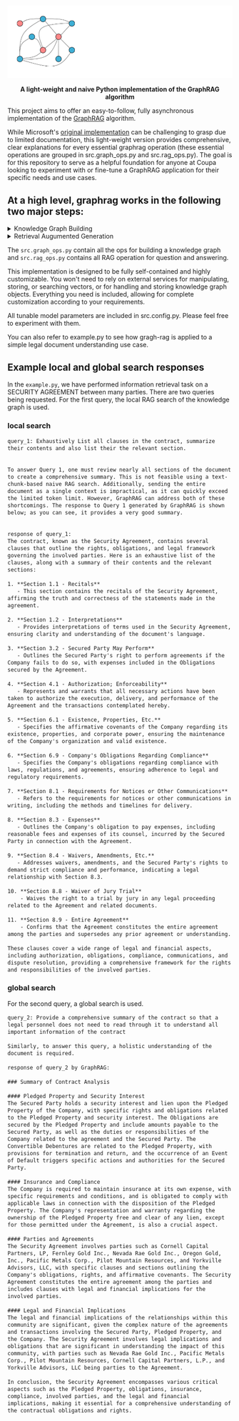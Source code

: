 <div align="center">
  <a href="https://github.com/coupa/graphrag-lite">
    <picture>
      <source media="(prefers-color-scheme: dark)" srcset="images/graph-lite.png">
      <img alt="Shows the Coupa logo" src="images/graph-lite.png" width="512">
    </picture>
  </a>
  <p><strong>A light-weight and naive Python implementation of the GraphRAG algorithm</strong></p>
</div>

This project aims to offer an easy-to-follow, fully asynchronous implementation of the [GraphRAG](https://arxiv.org/pdf/2404.16130) algorithm.

While Microsoft's [original implementation](https://github.com/microsoft/graphrag) can be challenging to grasp due to limited documentation, this light-weight version provides comprehensive, clear explanations for every essential graphrag operation (these essential operations are grouped in src.graph_ops.py and src.rag_ops.py). The goal is for this repository to serve as a helpful foundation for anyone at Coupa looking to experiment with or fine-tune a GraphRAG application for their specific needs and use cases.

## At a high level, graphrag works in the following two major steps:

<details>
<summary> Knowledge Graph Building </summary>

- Chunkify document into text chunks of fixed token size
- For each text chunk, prompt an LLM to extract **entity** (person, company, org, etc.) and **relationship** (i.e. Person A is an employee of company B). An enity and relationship with their attributes are treated as a **node** and an **edge** in a **knowledge graph**, respectively.
- The same enity or relationship can appear in multiple text chunks, we summarize and merge these multiple instances into a single representation by sending all these instances as context to a LLM and prompt it to provide a concise and non-conflicting summarization
- We insert and update all merged entities and edges store them in a NetworkXX gragh object
- We then discover all the community/clsuter of the knowledge graph using the hierachical leiden cluster algorithm
- We use LLM again to generate a community level summary for each cluster using all the contained entity and relationship info as context
- We also embed all nodes' description into vectors and store these in a vector database

In the process of building a knowledge graph, we break down the information in a document into three levels of granularity: text chunk, node & edge, and community. Each level provides a higher-level summary that captures the context of the details from the level below it.
</details>

<details>
<summary> Retrieval Augumented Generation </summary>

- When a user query is received, we embed the query into vector and use vector search to determine top-K most related entities
- We then concatenate the summarized context from all three levels of information—text chunks, nodes & edges, and communities—related to the top-K similar nodes into a single comprehensive context for an LLM. This approach ensures that the model has a richer, more detailed understanding for generating responses. In contrast, RAG relies solely on the lowest level of information, which is the text chunk level, for generating responses.
</details>

The `src.graph_ops.py` contain all the ops for building a knowledge graph and `src.rag_ops.py` contains all RAG operation for question and answering.

This implementation is designed to be fully self-contained and highly customizable. You won't need to rely on external services for manipulating, storing, or searching vectors, or for handling and storing knowledge graph objects. Everything you need is included, allowing for complete customization according to your requirements.

All tunable model parameters are included in src.config.py. Please feel free to experiment with them.

You can also refer to example.py to see how gragh-rag is applied to a simple legal document understanding use case.

## Example local and global search responses
In the `example.py`, we have performed information retrieval task on a SECURITY AGREEMENT between many parties. There are two queries being requested. For the first query, the local RAG search of the knowledge graph is used. 

### local search
````
query_1: Exhaustively List all clauses in the contract, summarize their contents and also list their the relevant section.


To answer Query 1, one must review nearly all sections of the document to create a comprehensive summary. This is not feasible using a text-chunk-based naive RAG search. Additionally, sending the entire document as a single context is impractical, as it can quickly exceed the limited token limit. However, GraphRAG can address both of these shortcomings. The response to Query 1 generated by GraphRAG is shown below; as you can see, it provides a very good summary.


response of query_1:
The contract, known as the Security Agreement, contains several clauses that outline the rights, obligations, and legal framework governing the involved parties. Here is an exhaustive list of the clauses, along with a summary of their contents and the relevant sections:

1. **Section 1.1 - Recitals**
   - This section contains the recitals of the Security Agreement, affirming the truth and correctness of the statements made in the agreement.

2. **Section 1.2 - Interpretations**
   - Provides interpretations of terms used in the Security Agreement, ensuring clarity and understanding of the document's language.

3. **Section 3.2 - Secured Party May Perform**
   - Outlines the Secured Party's right to perform agreements if the Company fails to do so, with expenses included in the Obligations secured by the Agreement.

4. **Section 4.1 - Authorization; Enforceability**
   - Represents and warrants that all necessary actions have been taken to authorize the execution, delivery, and performance of the Agreement and the transactions contemplated hereby.

5. **Section 6.1 - Existence, Properties, Etc.**
   - Specifies the affirmative covenants of the Company regarding its existence, properties, and corporate power, ensuring the maintenance of the Company's organization and valid existence.

6. **Section 6.9 - Company's Obligations Regarding Compliance**
   - Specifies the Company's obligations regarding compliance with laws, regulations, and agreements, ensuring adherence to legal and regulatory requirements.

7. **Section 8.1 - Requirements for Notices or Other Communications**
   - Refers to the requirements for notices or other communications in writing, including the methods and timelines for delivery.

8. **Section 8.3 - Expenses**
   - Outlines the Company's obligation to pay expenses, including reasonable fees and expenses of its counsel, incurred by the Secured Party in connection with the Agreement.

9. **Section 8.4 - Waivers, Amendments, Etc.**
   - Addresses waivers, amendments, and the Secured Party's rights to demand strict compliance and performance, indicating a legal relationship with Section 8.3.

10. **Section 8.8 - Waiver of Jury Trial**
    - Waives the right to a trial by jury in any legal proceeding related to the Agreement and related documents.

11. **Section 8.9 - Entire Agreement**
    - Confirms that the Agreement constitutes the entire agreement among the parties and supersedes any prior agreement or understanding.

These clauses cover a wide range of legal and financial aspects, including authorization, obligations, compliance, communications, and dispute resolution, providing a comprehensive framework for the rights and responsibilities of the involved parties.
````

### global search
For the second query, a global search is used.
````
query_2: Provide a comprehensive summary of the contract so that a legal personnel does not need to read through it to understand all important information of the contract

Similarly, to answer this query, a holistic understanding of the document is required.

response of query_2 by GraphRAG:

### Summary of Contract Analysis

#### Pledged Property and Security Interest
The Secured Party holds a security interest and lien upon the Pledged Property of the Company, with specific rights and obligations related to the Pledged Property and security interest. The Obligations are secured by the Pledged Property and include amounts payable to the Secured Party, as well as the duties or responsibilities of the Company related to the agreement and the Secured Party. The Convertible Debentures are related to the Pledged Property, with provisions for termination and return, and the occurrence of an Event of Default triggers specific actions and authorities for the Secured Party.

#### Insurance and Compliance
The Company is required to maintain insurance at its own expense, with specific requirements and conditions, and is obligated to comply with applicable laws in connection with the disposition of the Pledged Property. The Company's representation and warranty regarding the ownership of the Pledged Property free and clear of any lien, except for those permitted under the Agreement, is also a crucial aspect.

#### Parties and Agreements
The Security Agreement involves parties such as Cornell Capital Partners, LP, Fernley Gold Inc., Nevada Rae Gold Inc., Oregon Gold, Inc., Pacific Metals Corp., Pilot Mountain Resources, and Yorkville Advisors, LLC, with specific clauses and sections outlining the Company's obligations, rights, and affirmative covenants. The Security Agreement constitutes the entire agreement among the parties and includes clauses with legal and financial implications for the involved parties.

#### Legal and Financial Implications
The legal and financial implications of the relationships within this community are significant, given the complex nature of the agreements and transactions involving the Secured Party, Pledged Property, and the Company. The Security Agreement involves legal implications and obligations that are significant in understanding the impact of this community, with parties such as Nevada Rae Gold Inc., Pacific Metals Corp., Pilot Mountain Resources, Cornell Capital Partners, L.P., and Yorkville Advisors, LLC being parties to the Agreement.

In conclusion, the Security Agreement encompasses various critical aspects such as the Pledged Property, obligations, insurance, compliance, involved parties, and the legal and financial implications, making it essential for a comprehensive understanding of the contractual obligations and rights.
````
